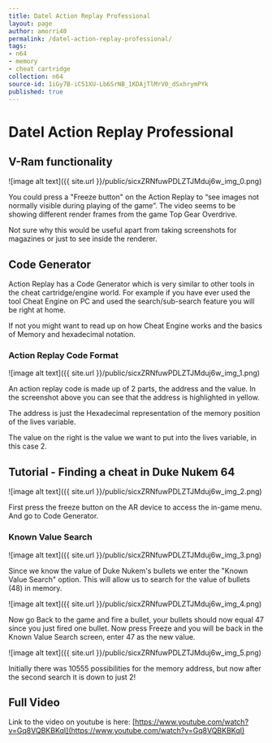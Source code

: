 ```yaml
---
title: Datel Action Replay Professional
layout: page
author: amorri40
permalink: /datel-action-replay-professional/
tags:
- n64
- memory
- cheat cartridge
collection: n64
source-id: 1iGy7B-iC51XU-Lb6SrNB_1KDAjTlMrV0_dSxhrymPYk
published: true
---
```

# Datel Action Replay Professional

## V-Ram functionality

![image alt text]({{ site.url }}/public/sicxZRNfuwPDLZTJMduj6w_img_0.png)

You could press a "Freeze button" on the Action Replay to “see images not normally visible during playing of the game”. The video seems to be showing different render frames from the game Top Gear Overdrive.

Not sure why this would be useful apart from taking screenshots for magazines or just to see inside the renderer.

## Code Generator 

Action Replay has a Code Generator which is very similar to other tools in the cheat cartridge/engine world. For example if you have ever used the tool Cheat Engine on PC and used the search/sub-search feature you will be right at home.

If not you might want to read up on how Cheat Engine works and the basics of Memory and hexadecimal notation.

### Action Replay Code Format

![image alt text]({{ site.url }}/public/sicxZRNfuwPDLZTJMduj6w_img_1.png)

An action replay code is made up of 2 parts, the address and the value. In the screenshot above you can see that the address is highlighted in yellow.

The address is just the Hexadecimal representation of the memory position of the lives variable.

The value on the right is the value we want to put into the lives variable, in this case 2.

## Tutorial - Finding a cheat in Duke Nukem 64

![image alt text]({{ site.url }}/public/sicxZRNfuwPDLZTJMduj6w_img_2.png)

First press the freeze button on the AR device to access the in-game menu. And go to Code Generator.

### Known Value Search

![image alt text]({{ site.url }}/public/sicxZRNfuwPDLZTJMduj6w_img_3.png)

Since we know the value of Duke Nukem's bullets we enter the "Known Value Search" option. This will allow us to search for the value of bullets (48) in memory.

![image alt text]({{ site.url }}/public/sicxZRNfuwPDLZTJMduj6w_img_4.png)

Now go Back to the game and fire a bullet, your bullets should now equal 47 since you just fired one bullet. Now press Freeze and you will be back in the Known Value Search screen, enter 47 as the new value.

![image alt text]({{ site.url }}/public/sicxZRNfuwPDLZTJMduj6w_img_5.png)

Initially there was 10555 possibilities for the memory address, but now after the second search it is down to just 2!

## Full Video

Link to the video on youtube is here: [https://www.youtube.com/watch?v=Gq8VQBKBKqI](https://www.youtube.com/watch?v=Gq8VQBKBKqI) 


